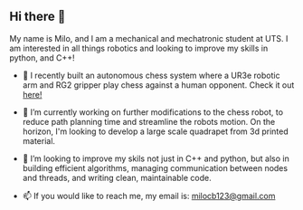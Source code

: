 ## Hi there 👋

My name is Milo, and I am a mechanical and mechatronic student at UTS. I am interested in all things robotics and looking to improve my skills in python, and C++!

- :black_square_button: I recently built an autonomous chess system where a UR3e robotic arm and RG2 gripper play chess against a human opponent. Check it out [here!](https://github.com/miloboyd/chess-robot)

- 🤖 I’m currently working on further modifications to the chess robot, to reduce path planning time and streamline the robots motion. On the horizon, I'm looking to develop a large scale quadrapet from 3d printed material. 

- 🤔 I’m looking to improve my skils not just in C++ and python, but also in building efficient algorithms, managing communication between nodes and threads, and writing clean, maintainable code.

- 📫 If you would like to reach me, my email is: milocb123@gmail.com 


